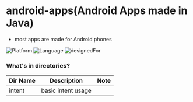 # android-apps(Android Apps made in Java)
* most apps are made for Android phones

![Platform](https://img.shields.io/badge/platform-Android-silver.svg)
![Language](https://img.shields.io/badge/language-Java-orange.svg)
![designedFor](https://img.shields.io/badge/designedFor-Android%20Phone%2C%20Tablet-green.svg)

### What's in directories?
|Dir Name|Description|Note|
|----|----|----|
|intent|basic intent usage||
